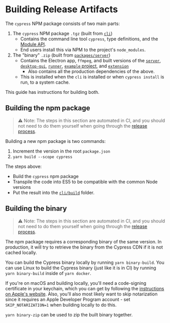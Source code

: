 # Building Release Artifacts

The `cypress` NPM package consists of two main parts:

1. The `cypress` NPM package `.tgz` (built from [`cli`](../cli))
    * Contains the command line tool `cypress`, type definitions, and the [Module API](https://on.cypress.io/module-api).
    * End users install this via NPM to the project's `node_modules`.
2. The "binary" `.zip` (built from [`packages/server`](../packages/server))
    * Contains the Electron app, `ffmpeg`, and built versions of the [`server`](../packages/server), [`desktop-gui`](../packages/desktop-gui), [`runner`](../packages/runner), [`example` project](../packages/example), and [`extension`](../packages/extension)
        * Also contains all the production dependencies of the above.
    * This is installed when the `cli` is installed or when `cypress install` is run, to a system cache.

This guide has instructions for building both.

## Building the npm package

> :warning: Note: The steps in this section are automated in CI, and you should not need to do them yourself when going through the [release process](./release-process.md).

Building a new npm package is two commands:

1. Increment the version in the root `package.json`
2. `yarn build --scope cypress`

The steps above:

- Build the `cypress` npm package
- Transpile the code into ES5 to be compatible with the common Node versions
- Put the result into the [`cli/build`](../cli/build) folder.

## Building the binary

> :warning: Note: The steps in this section are automated in CI, and you should not need to do them yourself when going through the [release process](./release-process.md).

The npm package requires a corresponding binary of the same version. In production, it will try to retrieve the binary from the Cypress CDN if it is not cached locally.

You can build the Cypress binary locally by running `yarn binary-build`. You can use Linux to build the Cypress binary (just like it is in CI) by running `yarn binary-build` inside of `yarn docker`.

If you're on macOS and building locally, you'll need a code-signing certificate in your keychain, which you can get by following the [instructions on Apple's website](https://developer.apple.com/library/archive/documentation/Security/Conceptual/CodeSigningGuide/Procedures/Procedures.html#//apple_ref/doc/uid/TP40005929-CH4-SW30). Also, you'll also most likely want to skip notarization since it requires an Apple Developer Program account - set `SKIP_NOTARIZATION=1` when building locally to do this.

`yarn binary-zip` can be used to zip the built binary together.
